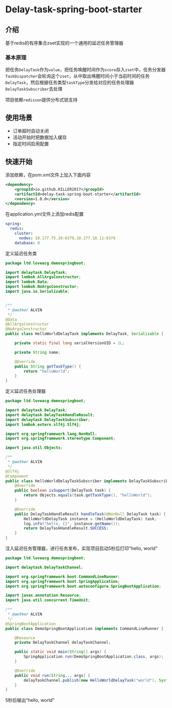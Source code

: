 # Delay-task-spring-boot-starter

## 介绍

基于redis的有序集合zset实现的一个通用的延迟任务管理器

### 基本原理

把任务`DelayTask`作为`value`，把任务唤醒时间作为`score`存入`zset`中，任务分发器`TaskDispatcher`会轮询这个`zset`，从中取出唤醒时间小于当前时间的任务`DelayTask`，然后根据任务类型`taskType`分发给对应的任务处理器`DelayTaskSubscriber`去处理

项目依赖`redisson`提供分布式锁支持

## 使用场景

+ 订单超时自动关闭
+ 活动开始时把数据加入缓存
+ 指定时间启用配置

## 快速开始

添加依赖，在pom.xml文件上加入下面内容

```xml
<dependency>
    <groupId>io.github.KILLER2017</groupId>
    <artifactId>delay-task-spring-boot-starter</artifactId>
    <version>1.0.0</version>
</dependency>
```

在application.yml文件上添加redis配置

```yaml
spring:
  redis:
    cluster:
      nodes: 10.177.75.20:6379,10.177.18.11:6379
    database: 0
```

定义延迟任务类

```java
package ltd.loveacg.demospringboot;

import delaytask.DelayTask;
import lombok.AllArgsConstructor;
import lombok.Data;
import lombok.NoArgsConstructor;
import java.io.Serializable;


/**
 * @author ALVIN
 */
@Data
@AllArgsConstructor
@NoArgsConstructor
public class HelloWorldDelayTask implements DelayTask, Serializable {

    private static final long serialVersionUID = 1L;

    private String name;

    @Override
    public String getTaskType() {
        return "helloWorld";
    }
}

```

定义延迟任务处理器

```java
package ltd.loveacg.demospringboot;

import delaytask.DelayTask;
import delaytask.DelayTaskHandleResult;
import delaytask.DelayTaskSubscriber;
import lombok.extern.slf4j.Slf4j;

import org.springframework.lang.NonNull;
import org.springframework.stereotype.Component;

import java.util.Objects;

/**
 * @author ALVIN
 */
@Slf4j
@Component
public class HelloWorldDelayTaskSubscriber implements DelayTaskSubscriber {
    @Override
    public boolean isSupport(DelayTask task) {
        return Objects.equals(task.getTaskType(), "helloWorld");
    }

    @Override
    public DelayTaskHandleResult handleTask(@NonNull DelayTask task) {
        HelloWorldDelayTask instance = (HelloWorldDelayTask) task;
        log.info("hello, {}", instance.getName());
        return DelayTaskHandleResult.SUCCESS;
    }
}
```

注入延迟任务管理器，进行任务发布，实现项目启动5秒后打印“hello, world”
```java
package ltd.loveacg.demospringboot;

import delaytask.DelayTaskChannel;

import org.springframework.boot.CommandLineRunner;
import org.springframework.boot.SpringApplication;
import org.springframework.boot.autoconfigure.SpringBootApplication;

import javax.annotation.Resource;
import java.util.concurrent.TimeUnit;

/**
 * @author ALVIN
 */
@SpringBootApplication
public class DemoSpringBootApplication implements CommandLineRunner {

    @Resource
    private DelayTaskChannel delayTaskChannel;

    public static void main(String[] args) {
        SpringApplication.run(DemoSpringBootApplication.class, args);
    }

    @Override
    public void run(String... args) {
        delayTaskChannel.publish(new HelloWorldDelayTask("world"), System.currentTimeMillis() + TimeUnit.SECONDS.toMillis(5));
    }
}
```

5秒后输出“hello, world”
